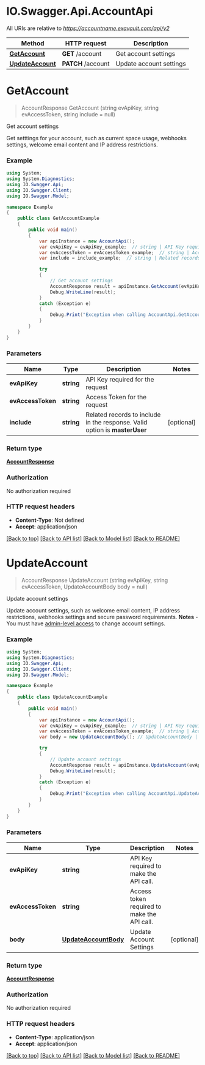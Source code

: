 # IO.Swagger.Api.AccountApi

All URIs are relative to *https://accountname.exavault.com/api/v2*

Method | HTTP request | Description
------------- | ------------- | -------------
[**GetAccount**](AccountApi.md#getaccount) | **GET** /account | Get account settings
[**UpdateAccount**](AccountApi.md#updateaccount) | **PATCH** /account | Update account settings

<a name="getaccount"></a>
# **GetAccount**
> AccountResponse GetAccount (string evApiKey, string evAccessToken, string include = null)

Get account settings

Get setttings for your account, such as current space usage, webhooks settings, welcome email content and IP address restrictions.

### Example
```csharp
using System;
using System.Diagnostics;
using IO.Swagger.Api;
using IO.Swagger.Client;
using IO.Swagger.Model;

namespace Example
{
    public class GetAccountExample
    {
        public void main()
        {
            var apiInstance = new AccountApi();
            var evApiKey = evApiKey_example;  // string | API Key required for the request
            var evAccessToken = evAccessToken_example;  // string | Access Token for the request
            var include = include_example;  // string | Related records to include in the response. Valid option is **masterUser** (optional) 

            try
            {
                // Get account settings
                AccountResponse result = apiInstance.GetAccount(evApiKey, evAccessToken, include);
                Debug.WriteLine(result);
            }
            catch (Exception e)
            {
                Debug.Print("Exception when calling AccountApi.GetAccount: " + e.Message );
            }
        }
    }
}
```

### Parameters

Name | Type | Description  | Notes
------------- | ------------- | ------------- | -------------
 **evApiKey** | **string**| API Key required for the request | 
 **evAccessToken** | **string**| Access Token for the request | 
 **include** | **string**| Related records to include in the response. Valid option is **masterUser** | [optional] 

### Return type

[**AccountResponse**](AccountResponse.md)

### Authorization

No authorization required

### HTTP request headers

 - **Content-Type**: Not defined
 - **Accept**: application/json

[[Back to top]](#) [[Back to API list]](../README.md#documentation-for-api-endpoints) [[Back to Model list]](../README.md#documentation-for-models) [[Back to README]](../README.md)
<a name="updateaccount"></a>
# **UpdateAccount**
> AccountResponse UpdateAccount (string evApiKey, string evAccessToken, UpdateAccountBody body = null)

Update account settings

Update account settings, such as welcome email content, IP address restrictions, webhooks settings and secure password requirements.  **Notes**  - You must have [admin-level access](/docs/account/04-users/00-introduction#managing-user-roles-and-permissions) to change account settings.

### Example
```csharp
using System;
using System.Diagnostics;
using IO.Swagger.Api;
using IO.Swagger.Client;
using IO.Swagger.Model;

namespace Example
{
    public class UpdateAccountExample
    {
        public void main()
        {
            var apiInstance = new AccountApi();
            var evApiKey = evApiKey_example;  // string | API Key required to make the API call.
            var evAccessToken = evAccessToken_example;  // string | Access token required to make the API call.
            var body = new UpdateAccountBody(); // UpdateAccountBody | Update Account Settings (optional) 

            try
            {
                // Update account settings
                AccountResponse result = apiInstance.UpdateAccount(evApiKey, evAccessToken, body);
                Debug.WriteLine(result);
            }
            catch (Exception e)
            {
                Debug.Print("Exception when calling AccountApi.UpdateAccount: " + e.Message );
            }
        }
    }
}
```

### Parameters

Name | Type | Description  | Notes
------------- | ------------- | ------------- | -------------
 **evApiKey** | **string**| API Key required to make the API call. | 
 **evAccessToken** | **string**| Access token required to make the API call. | 
 **body** | [**UpdateAccountBody**](UpdateAccountBody.md)| Update Account Settings | [optional] 

### Return type

[**AccountResponse**](AccountResponse.md)

### Authorization

No authorization required

### HTTP request headers

 - **Content-Type**: application/json
 - **Accept**: application/json

[[Back to top]](#) [[Back to API list]](../README.md#documentation-for-api-endpoints) [[Back to Model list]](../README.md#documentation-for-models) [[Back to README]](../README.md)
